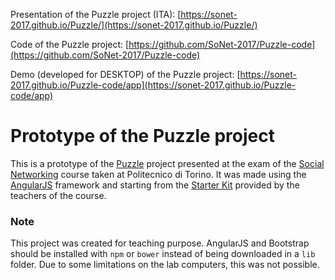 Presentation of the Puzzle project (ITA): [https://sonet-2017.github.io/Puzzle/](https://sonet-2017.github.io/Puzzle/)

Code of the Puzzle project: [https://github.com/SoNet-2017/Puzzle-code](https://github.com/SoNet-2017/Puzzle-code)

Demo (developed for DESKTOP) of the Puzzle project: [https://sonet-2017.github.io/Puzzle-code/app](https://sonet-2017.github.io/Puzzle-code/app)

# Prototype of the Puzzle project

This is a prototype of the [Puzzle](https://sonet-2017.github.io/Puzzle/) project presented at the exam of the [Social Networking](http://bit.ly/polito-sonet) course taken at Politecnico di Torino.
It was made using the [AngularJS](http://angularjs.org/) framework and starting from the [Starter Kit](https://github.com/SoNet-2017/starter-kit) provided by the teachers of the course.

### Note
This project was created for teaching purpose. AngularJS and Bootstrap should be installed with `npm` or `bower` instead of being downloaded in a `lib` folder. Due to some limitations on the lab computers, this was not possible.
